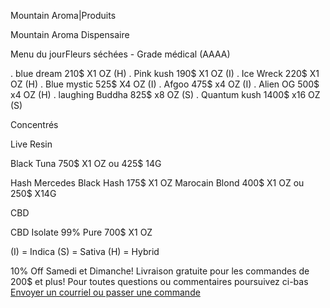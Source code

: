 Mountain Aroma|Produits

Mountain Aroma Dispensaire

Menu du jourFleurs séchées - Grade médical (AAAA)

. blue dream 210$  X1 OZ (H)
. Pink kush 190$  X1 OZ (I)
. Ice Wreck 220$ X1 OZ (H)
. Blue mystic 525$ X4 OZ (I)
. Afgoo  475$ x4 OZ (I)
. Alien OG 500$ x4 OZ (H)
. laughing Buddha 825$ x8 OZ (S)
. Quantum kush 1400$  x16 OZ (S)

Concentrés

Live Resin

Black Tuna 750$ X1 OZ ou 425$ 14G

Hash
Mercedes Black Hash 175$ X1 OZ
Marocain Blond 400$ X1 OZ ou 250$ X14G

CBD

CBD Isolate 99% Pure 700$ X1 OZ

(I) = Indica
(S) = Sativa
(H) = Hybrid

10% Off Samedi et Dimanche!
Livraison gratuite pour les commandes de 200$ et plus!
<a>Pour toutes questions ou commentaires poursuivez ci-bas </br> <a href="mailto:visionerf33@protonmail.com">Envoyer un courriel ou passer une commande</a>

